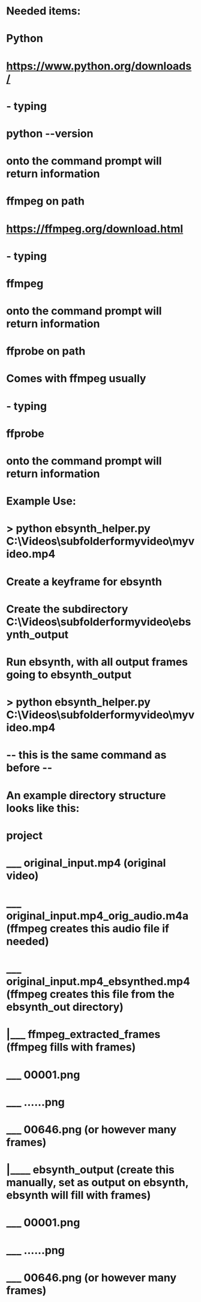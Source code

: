 # Needed items:
# Python
# https://www.python.org/downloads/
#  - typing 
#     python --version
#    onto the command prompt will return information
# ffmpeg on path
# https://ffmpeg.org/download.html
#  - typing 
#     ffmpeg
#    onto the command prompt will return information
# ffprobe on path
# Comes with ffmpeg usually
#  - typing 
#     ffprobe
#    onto the command prompt will return information

# Example Use:
# > python ebsynth_helper.py C:\Videos\subfolderformyvideo\myvideo.mp4
# Create a keyframe for ebsynth
# Create the subdirectory C:\Videos\subfolderformyvideo\ebsynth_output
# Run ebsynth, with all output frames going to ebsynth_output
# > python ebsynth_helper.py C:\Videos\subfolderformyvideo\myvideo.mp4
#   -- this is the same command as before --

# An example directory structure looks like this:
# project
#    \___ original_input.mp4 (original video)
#    \___ original_input.mp4_orig_audio.m4a (ffmpeg creates this audio file if needed)
#    \___ original_input.mp4_ebsynthed.mp4 (ffmpeg creates this file from the ebsynth_out directory)
#
#  |___ ffmpeg_extracted_frames (ffmpeg fills with frames)
#            \___ 00001.png
#            \___ ......png
#            \___ 00646.png (or however many frames)
#
#  |____ ebsynth_output (create this manually, set as output on ebsynth, ebsynth will fill with frames)
#            \___ 00001.png
#            \___ ......png
#            \___ 00646.png (or however many frames)
